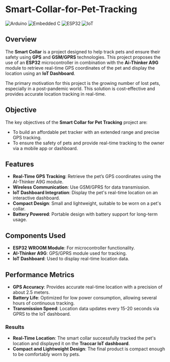 # Smart-Collar-for-Pet-Tracking

![Arduino](https://img.shields.io/badge/Arduino-IDE-orange)
![Embedded C](https://img.shields.io/badge/Embedded--C-Programming-yellow)
![ESP32](https://img.shields.io/badge/ESP32-Microcontroller-green)
![IoT](https://img.shields.io/badge/IoT-Dashboard-brightgreen)

## Overview

The **Smart Collar** is a project designed to help track pets and ensure their safety using **GPS** and **GSM/GPRS** technologies. This project proposes the use of an **ESP32** microcontroller in combination with the **Ai-Thinker A9G** module to retrieve real-time GPS coordinates of the pet and display the location using an **IoT Dashboard**.

The primary motivation for this project is the growing number of lost pets, especially in a post-pandemic world. This solution is cost-effective and provides accurate location tracking in real-time.

## Objective

The key objectives of the **Smart Collar for Pet Tracking** project are:
- To build an affordable pet tracker with an extended range and precise GPS tracking.
- To ensure the safety of pets and provide real-time tracking to the owner via a mobile app or dashboard.

## Features

- **Real-Time GPS Tracking**: Retrieve the pet’s GPS coordinates using the AI-Thinker A9G module.
- **Wireless Communication**: Use GSM/GPRS for data transmission.
- **IoT Dashboard Integration**: Display the pet's real-time location on an interactive dashboard.
- **Compact Design**: Small and lightweight, suitable to be worn on a pet's collar.
- **Battery Powered**: Portable design with battery support for long-term usage.

## Components Used

- **ESP32 WROOM Module**: For microcontroller functionality.
- **AI-Thinker A9G**: GPS/GPRS module used for tracking.
- **IoT Dashboard**: Used to display real-time location data.

## Performance Metrics

- **GPS Accuracy**: Provides accurate real-time location with a precision of about 2.5 meters.
- **Battery Life**: Optimized for low power consumption, allowing several hours of continuous tracking.
- **Transmission Speed**: Location data updates every 15-20 seconds via GPRS to the IoT dashboard.

### Results

- **Real-Time Location**: The smart collar successfully tracked the pet's location and displayed it on the **Traccar IoT dashboard**.
- **Compact and Lightweight Design**: The final product is compact enough to be comfortably worn by pets.
